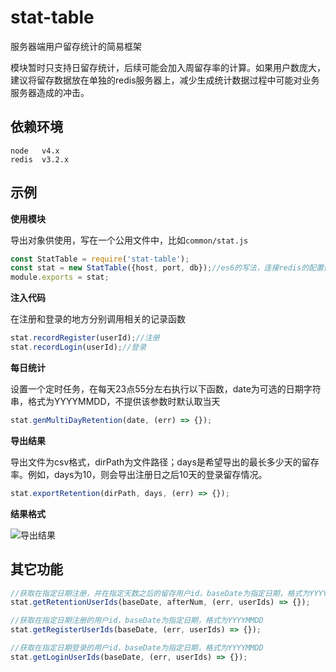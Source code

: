 # stat-table
服务器端用户留存统计的简易框架

模块暂时只支持日留存统计，后续可能会加入周留存率的计算。如果用户数庞大，建议将留存数据放在单独的redis服务器上，减少生成统计数据过程中可能对业务服务器造成的冲击。

## 依赖环境
```
node   v4.x
redis  v3.2.x
```

## 示例
__使用模块__

导出对象供使用，写在一个公用文件中，比如`common/stat.js`
```js
const StatTable = require('stat-table');
const stat = new StatTable({host, port, db});//es6的写法，连接redis的配置信息
module.exports = stat;
```

__注入代码__

在注册和登录的地方分别调用相关的记录函数
```js
stat.recordRegister(userId);//注册
stat.recordLogin(userId);//登录
```

__每日统计__

设置一个定时任务，在每天23点55分左右执行以下函数，date为可选的日期字符串，格式为YYYYMMDD，不提供该参数时默认取当天
```js
stat.genMultiDayRetention(date, (err) => {});
```

__导出结果__

导出文件为csv格式，dirPath为文件路径；days是希望导出的最长多少天的留存率。例如，days为10，则会导出注册日之后10天的登录留存情况。
```js
stat.exportRetention(dirPath, days, (err) => {});
```

__结果格式__

![导出结果](http://7xsgzh.com1.z0.glb.clouddn.com/QQ20161123-1.jpg)

## 其它功能

```js
//获取在指定日期注册，并在指定天数之后的留存用户id，baseDate为指定日期，格式为YYYYMMDD，afterNum为指定的天数
stat.getRetentionUserIds(baseDate, afterNum, (err, userIds) => {});

//获取在指定日期注册的用户id，baseDate为指定日期，格式为YYYYMMDD
stat.getRegisterUserIds(baseDate, (err, userIds) => {});

//获取在指定日期登录的用户id，baseDate为指定日期，格式为YYYYMMDD
stat.getLoginUserIds(baseDate, (err, userIds) => {});
```
